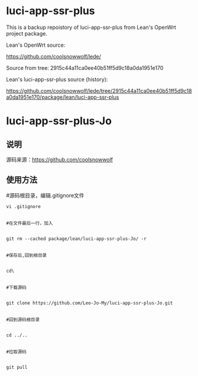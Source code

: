
# luci-app-ssr-plus

This is a backup repoistory of luci-app-ssr-plus from Lean's OpenWrt project package.

Lean's OpenWrt source:

<https://github.com/coolsnowwolf/lede/>

Source from tree: 2915c44a11ca0ee40b51ff5d9c18a0da1951e170

Lean's luci-app-ssr-plus source (history):

<https://github.com/coolsnowwolf/lede/tree/2915c44a11ca0ee40b51ff5d9c18a0da1951e170/package/lean/luci-app-ssr-plus>

# luci-app-ssr-plus-Jo

## 说明
   源码来源：https://github.com/coolsnowwolf
   
## 使用方法
    
 #源码根目录，编辑.gitignore文件
 

    vi .gitignore
    

    #在文件最后一行，加入
    

    git rm --cached package/lean/luci-app-ssr-plus-Jo/ -r
    

    #保存后,回到根目录
    

    cd\
    

    #下载源码
    

    git clone https://github.com/Leo-Jo-My/luci-app-ssr-plus-Jo.git
    

    #回到源码根目录
    

    cd ../..
    

    #拉取源码
    

    git pull

